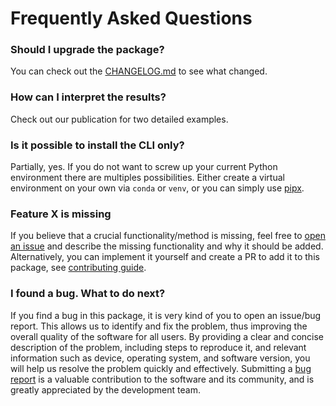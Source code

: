 # Frequently Asked Questions

### Should I upgrade the package?
You can check out the [CHANGELOG.md](../changelog) to see what changed.

### How can I interpret the results?
Check out our publication for two detailed examples.

### Is it possible to install the CLI only?
Partially, yes. If you do not want to screw up your current Python environment
there are multiples possibilities. Either create a virtual environment on your
own via `conda` or `venv`, or you can simply use
[pipx](https://pypa.github.io/pipx/).

### Feature X is missing
If you believe that a crucial functionality/method is missing, feel free to
[open an issue](https://github.com/moldyn/normi/issues) and describe
the missing functionality and why it should be added. Alternatively, you can
implement it yourself and create a PR to add it to this package, see
[contributing guide](../contributing).


### I found a bug. What to do next?
If you find a bug in this package, it is very kind of you to open an issue/bug
report. This allows us to identify and fix the problem, thus improving the
overall quality of the software for all users. By providing a clear and concise
description of the problem, including steps to reproduce it, and relevant
information such as device, operating system, and software version, you will
help us resolve the problem quickly and effectively. Submitting a [bug
report](https://github.com/moldyn/normi/issues) is a valuable
contribution to the software and its community, and is greatly appreciated by
the development team.

